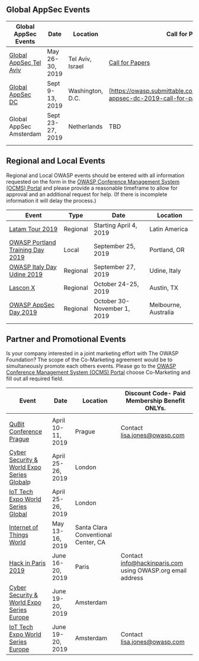 ## Global AppSec Events

| Global AppSec Events                                        | Date             | Location         | Call for Papers                                                                                            | Call for Training                                                                                        | Registration                                                        | Sponsorships                                                            |
| ----------------------------------------------------------- | ---------------- | ---------------- | ---------------------------------------------------------------------------------------------------------- | -------------------------------------------------------------------------------------------------------- | ------------------------------------------------------------------- | ----------------------------------------------------------------------- |
| [Global AppSec Tel Aviv](https://telaviv.appsecglobal.org/) | May 26-30, 2019  | Tel Aviv, Israel | [Call for Papers](https://owasp.submittable.com/submit/132865/global-appsec-tel-aviv-2019-call-for-papers) | Closed                                                                                                   | [REGISTRATION SITE](https://telaviv.appsecglobal.org/registration/) | [Sponsorship Opportunities](https://telaviv.appsecglobal.org/sponsors/) |
| [Global AppSec DC](https://dc.globalappsec.org/)            | Sept 9-13, 2019  | Washington, D.C. | \[<https://owasp.submittable.com/submit/137927/global-appsec-dc-2019-call-for-papers> Call for Papers}     | [Call for Trainers](https://owasp.submittable.com/submit/137928/global-appsec-dc-2019-call-for-trainers) | TBD                                                                 | Coming Soon\!                                                           |
| Global AppSec Amsterdam                                     | Sept 23-27, 2019 | Netherlands      | TBD                                                                                                        | TBD                                                                                                      | TBD                                                                 | Coming Soon\!                                                           |
|                                                             |                  |                  |                                                                                                            |                                                                                                          |                                                                     |                                                                         |

## Regional and Local Events

Regional and Local OWASP events should be entered with all information
requested on the form in the [OWASP Conference Management System (OCMS)
Portal](https://ocms.owasp.org) and please provide a reasonable
timeframe to allow for approval and an additional request for help. (If
there is incomplete information it will delay the process.)

| Event                                                                                                | Type     | Date                        | Location             |
| ---------------------------------------------------------------------------------------------------- | -------- | --------------------------- | -------------------- |
| [Latam Tour 2019](https://www.owasp.org/index.php/LatamTour2019)                                     | Regional | Starting April 4, 2019      | Latin America        |
| [OWASP Portland Training Day 2019](https://www.owasp.org/index.php/OWASP_Portland_2019_Training_Day) | Local    | September 25, 2019          | Portland, OR         |
| [OWASP Italy Day Udine 2019](https://www.owasp.org/index.php/Italy_OWASP_Day_Udine_2019)             | Regional | September 27, 2019          | Udine, Italy         |
| [Lascon X](https://www.eventbrite.com/e/lascon-x-tickets-51832268711)                                | Regional | October 24-25, 2019         | Austin, TX           |
| [OWASP AppSec Day 2019](https://appsecday.io/)                                                       | Regional | October 30-November 1, 2019 | Melbourne, Australia |
|                                                                                                      |          |                             |                      |

## Partner and Promotional Events

Is your company interested in a joint marketing effort with The OWASP
Foundation? The scope of the Co-Marketing agreement would be to
simultaneously promote each others events. Please go to the [OWASP
Conference Management System (OCMS) Portal](https://ocms.owasp.org)
choose Co-Marketing and fill out all required field.

| Event                                                                                 | Date              | Location                            | Discount Code- Paid Membership Benefit ONLYs.              |
| ------------------------------------------------------------------------------------- | ----------------- | ----------------------------------- | ---------------------------------------------------------- |
|                                                                                       |                   |                                     |                                                            |
| [QuBit Conference Prague](https://prague.qubitconference.com//)                       | April 10-11, 2019 | Prague                              | Contact lisa.jones@owasp.com                               |
| [Cyber Security & World Expo Series Global](https://www.cybersecuritycloudexpo.com/)p | April 25-26, 2019 | London                              |                                                            |
| [IoT Tech Expo World Series Global](https://www.iottechexpo.com/)                     | April 25-26, 2019 | London                              |                                                            |
| [Internet of Things World](http://bit.ly/2HCNdlt)                                     | May 13-16, 2019   | Santa Clara Conventional Center, CA |                                                            |
| [Hack in Paris 2019](https://hackinparis.com/)                                        | June 16-20, 2019  | Paris                               | Contact info@hackinparis.com using OWASP.org email address |
| [Cyber Security & World Expo Series Europe](https://www.cybersecuritycloudexpo.com/)  | June 19-20, 2019  | Amsterdam                           |                                                            |
| [IoT Tech Expo World Series Europe](https://www.iottechexpo.com/)                     | June 19-20, 2019  | Amsterdam                           | Contact lisa.jones@owasp.com                               |
